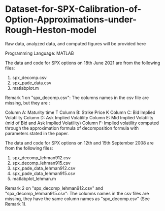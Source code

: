 # Dataset-for-SPX-Calibration-of-Option-Approximations-under-Rough-Heston-model
Raw data, analyzed data, and computed figures will be provided here

Programming Language: MATLAB

The data and code for SPX options on 18th June 2021 are from the following files:
1. spx_decomp.csv
2. spx_pade_data.csv
3. matlabplot.m

Remark 1 on "spx_decomp.csv":
The columns names in the csv file are missing, but they are :

Column A: Maturity time T
Column B: Strike Price K
Column C: Bid Implied Volatility
Column D: Ask Implied Volatility
Column E: Mid Implied Volatility (mid of Bid and Ask Implied Volatility)
Column F: Implied volatility computed through the approximation formula of decomposition formula with parameters stated in the paper.


The data and code for SPX options on 12th and 15th September 2008 are from the following files:
1. spx_decomp_lehman912.csv
2. spx_decomp_lehman915.csv
3. spx_pade_data_lehman912.csv
4. spx_pade_data_lehman915.csv
5. matlabplot_lehman.m

Remark 2 on "spx_decomp_lehman912.csv" and "spx_decomp_lehman915.csv":
The columns names in the csv files are missing, they have the same column names as "spx_decomp.csv" (See Remark 1).
